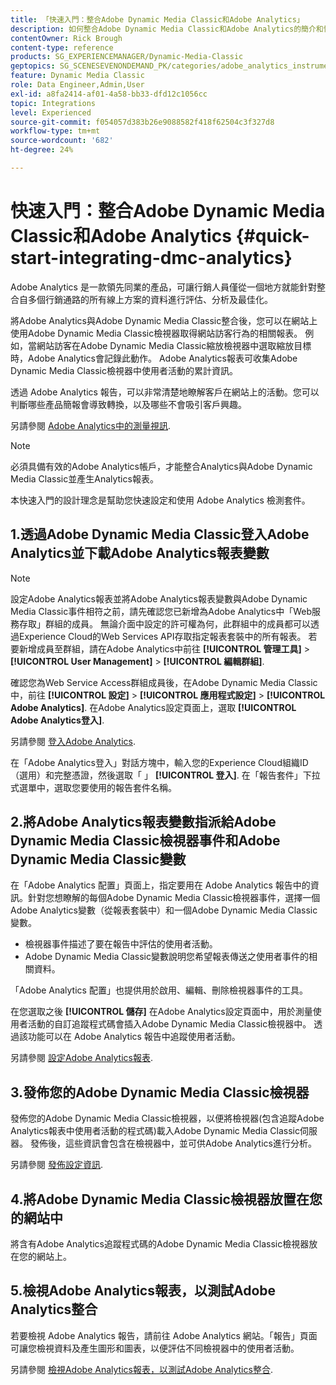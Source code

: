 ```yaml
---
title: 「快速入門：整合Adobe Dynamic Media Classic和Adobe Analytics」
description: 如何整合Adobe Dynamic Media Classic和Adobe Analytics的簡介和快速入門。
contentOwner: Rick Brough
content-type: reference
products: SG_EXPERIENCEMANAGER/Dynamic-Media-Classic
geptopics: SG_SCENESEVENONDEMAND_PK/categories/adobe_analytics_instrumentation_kit
feature: Dynamic Media Classic
role: Data Engineer,Admin,User
exl-id: a8fa2414-af01-4a58-bb33-dfd12c1056cc
topic: Integrations
level: Experienced
source-git-commit: f054057d383b26e9088582f418f62504c3f327d8
workflow-type: tm+mt
source-wordcount: '682'
ht-degree: 24%

---
```


# 快速入門：整合Adobe Dynamic Media Classic和Adobe Analytics {#quick-start-integrating-dmc-analytics}

Adobe Analytics 是一款領先同業的產品，可讓行銷人員僅從一個地方就能針對整合自多個行銷通路的所有線上方案的資料進行評估、分析及最佳化。

將Adobe Analytics與Adobe Dynamic Media Classic整合後，您可以在網站上使用Adobe Dynamic Media Classic檢視器取得網站訪客行為的相關報表。 例如，當網站訪客在Adobe Dynamic Media Classic縮放檢視器中選取縮放目標時，Adobe Analytics會記錄此動作。 Adobe Analytics報表可收集Adobe Dynamic Media Classic檢視器中使用者活動的累計資訊。

透過 Adobe Analytics 報告，可以非常清楚地瞭解客戶在網站上的活動。您可以判斷哪些產品簡報會導致轉換，以及哪些不會吸引客戶興趣。

另請參閱 [Adobe Analytics中的測量視訊](https://experienceleague.adobe.com/en/docs/media-analytics/using/media-overview).

>[!NOTE]
>
>必須具備有效的Adobe Analytics帳戶，才能整合Analytics與Adobe Dynamic Media Classic並產生Analytics報表。

本快速入門的設計理念是幫助您快速設定和使用 Adobe Analytics 檢測套件。

## 1.透過Adobe Dynamic Media Classic登入Adobe Analytics並下載Adobe Analytics報表變數

>[!NOTE]
>
>設定Adobe Analytics報表並將Adobe Analytics報表變數與Adobe Dynamic Media Classic事件相符之前，請先確認您已新增為Adobe Analytics中「Web服務存取」群組的成員。 無論介面中設定的許可權為何，此群組中的成員都可以透過Experience Cloud的Web Services API存取指定報表套裝中的所有報表。 若要新增成員至群組，請在Adobe Analytics中前往 **[!UICONTROL 管理工具]** > **[!UICONTROL User Management]** > **[!UICONTROL 編輯群組]**.

確認您為Web Service Access群組成員後，在Adobe Dynamic Media Classic中，前往 **[!UICONTROL 設定]** > **[!UICONTROL 應用程式設定]** > **[!UICONTROL Adobe Analytics]**. 在Adobe Analytics設定頁面上，選取 **[!UICONTROL Adobe Analytics登入]**.

另請參閱 [登入Adobe Analytics](log-analytics.md#log_in_to_adobe_analytics).

在「Adobe Analytics登入」對話方塊中，輸入您的Experience Cloud組織ID （選用）和完整憑證，然後選取「 」 **[!UICONTROL 登入]**. 在「報告套件」下拉式選單中，選取您要使用的報告套件名稱。

## 2.將Adobe Analytics報表變數指派給Adobe Dynamic Media Classic檢視器事件和Adobe Dynamic Media Classic變數

在「Adobe Analytics 配置」頁面上，指定要用在 Adobe Analytics 報告中的資訊。針對您想瞭解的每個Adobe Dynamic Media Classic檢視器事件，選擇一個Adobe Analytics變數（從報表套裝中）和一個Adobe Dynamic Media Classic變數。

* 檢視器事件描述了要在報告中評估的使用者活動。
* Adobe Dynamic Media Classic變數說明您希望報表傳送之使用者事件的相關資料。

「Adobe Analytics 配置」也提供用於啟用、編輯、刪除檢視器事件的工具。

在您選取之後 **[!UICONTROL 儲存]** 在Adobe Analytics設定頁面中，用於測量使用者活動的自訂追蹤程式碼會插入Adobe Dynamic Media Classic檢視器中。 透過該功能可以在 Adobe Analytics 報告中追蹤使用者活動。

另請參閱 [設定Adobe Analytics報表](configuring-analytics-reports.md#configuring_adobe_analytics_reports).

## 3.發佈您的Adobe Dynamic Media Classic檢視器

發佈您的Adobe Dynamic Media Classic檢視器，以便將檢視器(包含追蹤Adobe Analytics報表中使用者活動的程式碼)載入Adobe Dynamic Media Classic伺服器。 發佈後，這些資訊會包含在檢視器中，並可供Adobe Analytics進行分析。

另請參閱 [發佈設定資訊](publishing-analytics-configuration-information.md#publishing_adobe_analytics_configuration_information).

## 4.將Adobe Dynamic Media Classic檢視器放置在您的網站中

將含有Adobe Analytics追蹤程式碼的Adobe Dynamic Media Classic檢視器放在您的網站上。

## 5.檢視Adobe Analytics報表，以測試Adobe Analytics整合

若要檢視 Adobe Analytics 報告，請前往 Adobe Analytics 網站。「報告」頁面可讓您檢視資料及產生圖形和圖表，以便評估不同檢視器中的使用者活動。

另請參閱 [檢視Adobe Analytics報表，以測試Adobe Analytics整合](testing-integration-viewing-analytics-report.md#testing_the_integration_by_viewing_an_adobe_analytics_report).
